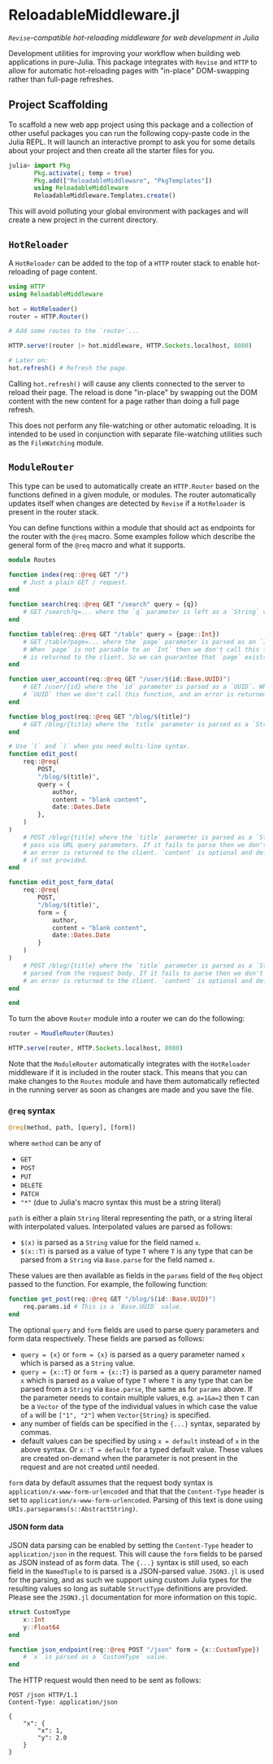 # ReloadableMiddleware.jl

_`Revise`-compatible hot-reloading middleware for web development in Julia_

Development utilities for improving your workflow when building web
applications in pure-Julia. This package integrates with `Revise` and `HTTP` to
allow for automatic hot-reloading pages with "in-place" DOM-swapping rather
than full-page refreshes.

## Project Scaffolding

To scaffold a new web app project using this package and a collection of other
useful packages you can run the following copy-paste code in the Julia REPL. It
will launch an interactive prompt to ask you for some details about your project
and then create all the starter files for you.

```julia
julia> import Pkg
       Pkg.activate(; temp = true)
       Pkg.add(["ReloadableMiddleware", "PkgTemplates"])
       using ReloadableMiddleware
       ReloadableMiddleware.Templates.create()

```

This will avoid polluting your global environment with packages and will create
a new project in the current directory.

## `HotReloader`

A `HotReloader` can be added to the top of a `HTTP` router stack to enable
hot-reloading of page content.

```julia
using HTTP
using ReloadableMiddleware

hot = HotReloader()
router = HTTP.Router()

# Add some routes to the `router`...

HTTP.serve!(router |> hot.middleware, HTTP.Sockets.localhost, 8080)

# Later on:
hot.refresh() # Refresh the page.
```

Calling `hot.refresh()` will cause any clients connected to the server to
reload their page. The reload is done "in-place" by swapping out the DOM
content with the new content for a page rather than doing a full page refresh.

This does not perform any file-watching or other automatic reloading. It is
intended to be used in conjunction with separate file-watching utilities such
as the `FileWatching` module.

## `ModuleRouter`

This type can be used to automatically create an `HTTP.Router` based on the functions
defined in a given module, or modules. The router automatically updates itself when
changes are detected by `Revise` if a `HotReloader` is present in the router stack.

You can define functions within a module that should act as endpoints for the
router with the `@req` macro. Some examples follow which describe the general
form of the `@req` macro and what it supports.

```julia
module Routes

function index(req::@req GET "/")
    # Just a plain GET / request.
end

function search(req::@req GET "/search" query = {q})
    # GET /search?q=... where the `q` parameter is left as a `String` value.
end

function table(req::@req GET "/table" query = {page::Int})
    # GET /table?page=... where the `page` parameter is parsed as an `Int` for pagination.
    # When `page` is not parsable to an `Int` then we don't call this function, and an error
    # is returned to the client. So we can guarantee that `page` exists and is an `Int` here.
end

function user_account(req::@req GET "/user/$(id::Base.UUID)")
    # GET /user/{id} where the `id` parameter is parsed as a `UUID`. When not parsable to a
    # `UUID` then we don't call this function, and an error is returned to the client.
end

function blog_post(req::@req GET "/blog/$(title)")
    # GET /blog/{title} where the `title` parameter is parsed as a `String`.
end

# Use `(` and `)` when you need multi-line syntax.
function edit_post(
    req::@req(
        POST,
        "/blog/$(title)",
        query = {
            author,
            content = "blank content",
            date::Dates.Date
        },
    )
)
    # POST /blog/{title} where the `title` parameter is parsed as a `String`. Form data is
    # pass via URL query parameters. If it fails to parse then we don't call this function, and
    # an error is returned to the client. `content` is optional and defaults to `"blank content"`
    # if not provided.
end

function edit_post_form_data(
    req::@req(
        POST,
        "/blog/$(title)",
        form = {
            author,
            content = "blank content",
            date::Dates.Date
        }
    )
)
    # POST /blog/{title} where the `title` parameter is parsed as a `String`. Data form data is
    # parsed from the request body. If it fails to parse then we don't call this function, and
    # an error is returned to the client. `content` is optional and defaults to `"blank content"`.
end

end
```

To turn the above `Router` module into a router we can do the following:

```julia
router = MoudleRouter(Routes)

HTTP.serve(router, HTTP.Sockets.localhost, 8080)
```

Note that the `ModuleRouter` automatically integrates with the `HotReloader`
middleware if it is included in the router stack. This means that you can make
changes to the `Routes` module and have them automatically reflected in the
running server as soon as changes are made and you save the file.

### `@req` syntax

```julia
@req(method, path, [query], [form])
```

where `method` can be any of

- `GET`
- `POST`
- `PUT`
- `DELETE`
- `PATCH`
- `"*"` (due to Julia's macro syntax this must be a string literal)

`path` is either a plain `String` literal representing the path, or a string
literal with interpolated values. Interpolated values are parsed as follows:

- `$(x)` is parsed as a `String` value for the field named `x`.
- `$(x::T)` is parsed as a value of type `T` where `T` is any type that can be
  parsed from a `String` via `Base.parse` for the field named `x`.

These values are then available as fields in the `params` field of the `Req` object
passed to the function. For example, the following function:

```julia
function get_post(req::@req GET "/blog/$(id::Base.UUID)")
    req.params.id # This is a `Base.UUID` value.
end
```

The optional `query` and `form` fields are used to parse query parameters and
form data respectively. These fields are parsed as follows:

- `query = {x}` or `form = {x}` is parsed as a query parameter named `x` which
  is parsed as a `String` value.
- `query = {x::T}` or `form = {x::T}` is parsed as a query parameter named `x`
  which is parsed as a value of type `T` where `T` is any type that can be
  parsed from a `String` via `Base.parse`, the same as for `params` above.
  If the parameter needs to contain multiple values, e.g. `a=1&a=2` then `T` can
  be a `Vector` of the type of the individual values in which case the value of
  `a` will be `["1", "2"]` when `Vector{String}` is specified.
- any number of fields can be specified in the `{...}` syntax, separated by
  commas.
- default values can be specified by using `x = default` instead of `x` in the
  above syntax. Or `x::T = default` for a typed default value. These values are
  created on-demand when the parameter is not present in the request and are not
  created until needed.

`form` data by default assumes that the request body syntax is
`application/x-www-form-urlencoded` and that that the `Content-Type` header is
set to `application/x-www-form-urlencoded`. Parsing of this text is done using
`URIs.parseparams(s::AbstractString)`.

#### JSON form data

JSON data parsing can be enabled by setting the `Content-Type` header to
`application/json` in the request. This will cause the `form` fields to be
parsed as JSON instead of as form data. The `{...}` syntax is still used, so
each field in the `NamedTuple` to is parsed is a JSON-parsed value. `JSON3.jl`
is used for the parsing, and as such we support using custom Julia types for
the resulting values so long as suitable `StructType` definitions are provided.
Please see the `JSON3.jl` documentation for more information on this topic.

```julia
struct CustomType
    x::Int
    y::Float64
end

function json_endpoint(req::@req POST "/json" form = {x::CustomType})
    # `x` is parsed as a `CustomType` value.
end
```

The HTTP request would then need to be sent as follows:

```http
POST /json HTTP/1.1
Content-Type: application/json

{
    "x": {
        "x": 1,
        "y": 2.0
    }
}
```
